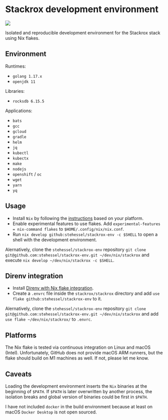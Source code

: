 # Stackrox development environment

[![](http://github-actions.40ants.com/stehessel/stackrox-env/matrix.svg)](https://github.com/stehessel/stackrox-env)

Isolated and reproducible development environment for the Stackrox stack using Nix flakes.

## Environment

Runtimes:

* `golang 1.17.x`
* `openjdk 11`

Libraries:

* `rocksdb 6.15.5`

Applications:

* `bats`
* `gcc`
* `gcloud`
* `gradle`
* `helm`
* `jq`
* `kubectl`
* `kubectx`
* `make`
* `nodejs`
* `openshift` / `oc`
* `wget`
* `yarn`
* `yq`

## Usage

- Install `Nix` by following the [instructions](https://nixos.org/manual/nix/stable/installation/installing-binary.html) based on your platform.
- Enable experimental features to use flakes. Add `experimental-features = nix-command flakes` to `$HOME/.config/nix/nix.conf`.
- Run `nix develop github:stehessel/stackrox-env -c $SHELL` to open a shell with the development environment.

Alernatively, clone the `stehessel/stackrox-env` repository `git clone git@github.com:stehessel/stackrox-env.git ~/dev/nix/stackrox`
and execute `nix develop ~/dev/nix/stackrox -c $SHELL`.

## Direnv integration

- Install [Direnv with Nix flake integration](https://github.com/nix-community/nix-direnv).
- Create a `.envrc` file inside the `stackrox/stackrox` directory and add `use flake github:stehessel/stackrox-env` to it.

Alernatively, clone the `stehessel/stackrox-env` repository `git clone git@github.com:stehessel/stackrox-env.git ~/dev/nix/stackrox`
and add `use flake ~/dev/nix/stackrox/` to `.envrc`.

## Platforms

The Nix flake is tested via continuous integration on Linux and macOS (Intel). Unfortunately, GitHub does not provide
macOS ARM runners, but the flake should build on M1 machines as well. If not, please let me know.

## Caveats

Loading the development environment inserts the `Nix` binaries at the beginning of `$PATH`.
If `$PATH` is later overwritten by another process, the isolation breaks and global version
of binaries could be first in `$PATH`.

I have not included `docker` in the build environment because at least on macOS `Docker Desktop`
is not open sourced.
